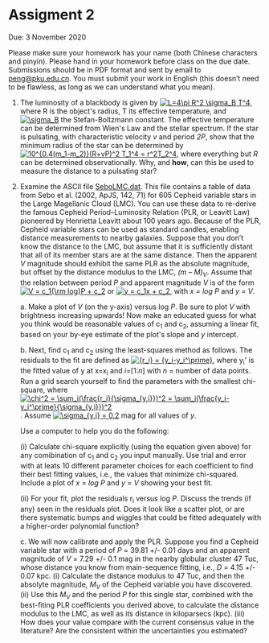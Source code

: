 # Assigment 2

Due: 3 November 2020

Please make sure your homework has your name (both Chinese characters and pinyin). Please hand in your homework before class on the due date. Submissions should be in PDF format and sent by email to peng@pku.edu.cn. You must submit your work in English (this doesn’t need to be flawless, as long as we can understand what you mean).

1. The luminosity of a blackbody is given by <a href="https://www.codecogs.com/eqnedit.php?latex=L=4\pi&space;R^2&space;\sigma_B&space;T^4" target="_blank"><img src="https://latex.codecogs.com/gif.latex?L=4\pi&space;R^2&space;\sigma_B&space;T^4" title="L=4\pi R^2 \sigma_B T^4" /></a>, where R is the object's radius, T its effective temperature, and <a href="https://www.codecogs.com/eqnedit.php?latex=\inline&space;\sigma_B" target="_blank"><img src="https://latex.codecogs.com/gif.latex?\inline&space;\sigma_B" title="\sigma_B" /></a> the Stefan-Boltzmann constant. The effective temperature can be determined from Wien's Law and the stellar spectrum. If the star is pulsating, with characteristic velocity *v* and period *2P*, show that the minimum radius of the star can be determined by
<a href="https://www.codecogs.com/eqnedit.php?latex=10^{0.4(m_1-m_2)}(R&plus;vP)^2&space;T_1^4&space;=&space;r^2T_2^4" target="_blank"><img src="https://latex.codecogs.com/gif.latex?10^{0.4(m_1-m_2)}(R&plus;vP)^2&space;T_1^4&space;=&space;r^2T_2^4" title="10^{0.4(m_1-m_2)}(R+vP)^2 T_1^4 = r^2T_2^4" /></a>, where everything but *R* can be determined observationally. Why, and **how**, can this be used to measure the distance to a pulsating star?

2. Examine the ASCII file [SeboLMC.dat](https://github.com/ewpeng/PKUdistances20/blob/master/SeboLMC.dat). This file contains a table of data from Sebo et al. (2002, ApJS, 142, 71) for 605 Cepheid variable stars in the Large Magellanic Cloud (LMC). You can use these data to re-derive the famous Cepheid Period–Luminosity Relation (PLR, or Leavitt Law) pioneered by Henrietta Leavitt about 100 years ago.
Because of the PLR, Cepheid variable stars can be used as standard candles, enabling distance measurements to nearby galaxies. Suppose that you don’t know the distance to the LMC, but assume that it is sufficiently distant that all of its member stars are at the same distance. Then the apparent *V* magnitude should exhibit the same PLR as the absolute magnitude, but offset by the distance modulus to the LMC, *(m – M)<sub>V</sub>*. Assume that the relation between period *P* and apparent magnitude *V* is of the form <a href="https://www.codecogs.com/eqnedit.php?latex=V&space;=&space;c_1{\rm&space;log}P&space;&plus;&space;c_2" target="_blank"><img src="https://latex.codecogs.com/gif.latex?V&space;=&space;c_1{\rm&space;log}P&space;&plus;&space;c_2" title="V = c_1{\rm log}P + c_2" /></a> or <a href="https://www.codecogs.com/eqnedit.php?latex=y&space;=&space;c_1x&space;&plus;&space;c_2" target="_blank"><img src="https://latex.codecogs.com/gif.latex?y&space;=&space;c_1x&space;&plus;&space;c_2" title="y = c_1x + c_2" /></a>, with *x = log P* and *y = V*.

   a. Make a plot of *V* (on the y-axis) versus log *P*. Be sure to plot *V* with brightness increasing upwards! Now make an educated guess for what you think would be reasonable values of c<sub>1</sub> and c<sub>2</sub>, assuming a linear fit, based on your by-eye estimate of the plot's slope and *y* intercept.

   b. Next, find c<sub>1</sub> and c<sub>2</sub> using the least-squares method as follows. The residuals to the fit are defined as <a href="https://www.codecogs.com/eqnedit.php?latex={r_i}&space;=&space;{y_i-y_i^\prime}" target="_blank"><img src="https://latex.codecogs.com/gif.latex?{r_i}&space;=&space;{y_i-y_i^\prime}" title="{r_i} = {y_i-y_i^\prime}" /></a>, where y<sub>i</sub>' is the fitted value of y at x=x<sub>i</sub> and *i=*[1:*n*] with *n* = number of data points. Run a grid search yourself to find the parameters with the smallest chi-square, where <a href="https://www.codecogs.com/eqnedit.php?latex=\chi^2&space;=&space;\sum_i(\frac{r_i}{\sigma_{y,i}})^2&space;=&space;\sum_i(\frac{y_i-y_i^\prime}{\sigma_{y,i}})^2" target="_blank"><img src="https://latex.codecogs.com/gif.latex?\chi^2&space;=&space;\sum_i(\frac{r_i}{\sigma_{y,i}})^2&space;=&space;\sum_i(\frac{y_i-y_i^\prime}{\sigma_{y,i}})^2" title="\chi^2 = \sum_i(\frac{r_i}{\sigma_{y,i}})^2 = \sum_i(\frac{y_i-y_i^\prime}{\sigma_{y,i}})^2" /></a>. Assume <a href="https://www.codecogs.com/eqnedit.php?latex=\sigma_{y,i}&space;=&space;0.2" target="_blank"><img src="https://latex.codecogs.com/gif.latex?\sigma_{y,i}&space;=&space;0.2" title="\sigma_{y,i} = 0.2" /></a> mag for all values of *y*.

   Use a computer to help you do the following:

      (i) Calculate chi-square explicitly (using the equation given above) for any comibination of c<sub>1</sub> and c<sub>2</sub> you input manually. Use trial and error with at leats 10 different parameter choices for each coefficient to find their best fitting values, i.e., the values that minimize chi-squared. Include a plot of *x = log P* and *y = V* showing your best fit.

      (ii) For your fit, plot the residuals r<sub>i</sub> versus log *P*. Discuss the trends (if any) seen in the residuals plot. Does it look like a scatter plot, or are there systematic bumps and wiggles that could be fitted adequately with a higher-order polynomial function?

   c. We will now calibrate and apply the PLR. Suppose you find a Cepheid variable star with a period of *P* = 39.81 +/- 0.01 days and an apparent magnitude of *V* = 7.29 +/- 0.1 mag in the nearby globular cluster 47 Tuc, whose distance you know from main-sequence fitting, i.e., *D* = 4.15 +/- 0.07 kpc. (i) Calculate the distance modulus to 47 Tuc, and then the absolyte magnitude, *M<sub>V</sub>* of the Cepheid variable you have discovered. (ii) Use this *M<sub>V</sub>* and the period *P* for this single star, combined with the best-fiting PLR coefficients you derived above, to calculate the distance modulus to the LMC, as well as its distance in kiloparsecs (kpc). (iii) How does your value compare with the current consensus value in the literature? Are the consistent within the uncertainties you estimated?
